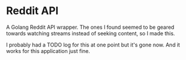 # Reddit API

A Golang Reddit API wrapper. The ones I found seemed to be geared towards watching streams instead of seeking content, so I made this.

I probably had a TODO log for this at one point but it's gone now. And it works for this application just fine.
